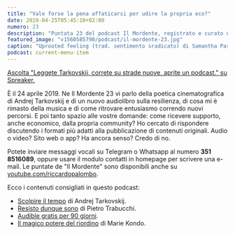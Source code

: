 ```yaml
---
title: "Vale forse la pena affaticarsi per udire la propria eco?"
date: 2019-04-25T05:45:10+02:00
numero: 23
description: "Puntata 23 del podcast Il Mordente, registrato e curato da Riccardo Palombo."
featured_image: "v1560585790/podcast/il-mordente-23.jpg"
caption: "Uprooted feeling (trad. sentimento sradicato) di Samantha Passaniti. Copyright @samanthapassaniti.com"
podcast: current-menu-item
---
```


<a class="spreaker-player" href="https://www.spreaker.com/episode/17735441" data-resource="episode_id=17735441" data-width="100%" data-height="200px" data-theme="light" data-playlist="false" data-playlist-continuous="false" data-autoplay="false" data-live-autoplay="false" data-chapters-image="true" data-episode-image-position="right" data-hide-logo="false" data-hide-likes="false" data-hide-comments="false" data-hide-sharing="false" data-hide-download="true" >Ascolta "Leggete Tarkovskij, correte su strade nuove, aprite un podcast." su Spreaker.</a>

È il 24 aprile 2019. Ne Il Mordente 23 vi parlo della poetica cinematografica di Andrej Tarkovskij e di un nuovo audiolibro sulla resilienza, di cosa mi è rimasto della musica e di come ritrovare entusiasmo correndo nuovi percorsi. E poi tanto spazio alle vostre domande: come ricevere supporto, anche economico, dalla propria community? Ho cercato di rispondere discutendo i formati più adatti alla pubblicazione di contenuti originali. Audio o video? Sito web o app? Ha ancora senso? Credo di no.

Potete inviare messaggi vocali su Telegram o Whatsapp al numero **351 8516089**, oppure usare il modulo contatti in homepage per scrivere una e-mail. Le puntate de "Il Mordente" sono disponibili anche su <a class="text-info" title="Canale Youtube Riccardo Palombo" href="https://www.youtube.com/riccardopalombo">youtube.com/riccardopalombo</a>.

Ecco i contenuti consigliati in questo podcast:

<ul>
<li><a class="text-info" href="https://amzn.to/2Vgwmvh" target="_blank" rel="nofollow" title="Vedi il libro Scolpire il tempo">Scolpire il tempo</a> di Andrej Tarkovskij.</li>
<li><a class="text-info" href="https://amzn.to/2vm32Vs" target="_blank" rel="nofollow" title="Vedi il libro Resisto dunque sono">Resisto dunque sono</a> di Pietro Trabucchi.</li>
<li><a class="text-info" href="https://amzn.to/2TVaMbA" target="_blank" title="Amazon Audible">Audible gratis per 90 giorni</a>.</li>
<li><a class="text-info" href="https://amzn.to/2Ptvais" target="_blank" rel="nofollow" title="Vedi il libro Il magico potere del riordino">Il magico potere del riordino</a> di Marie Kondo.</li>
</ul>